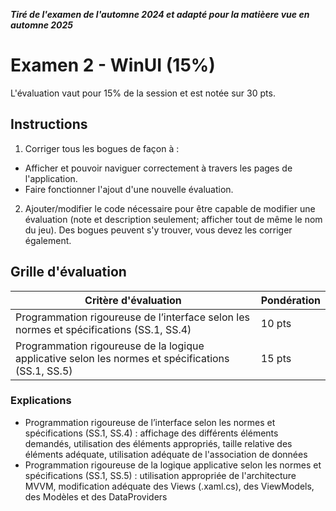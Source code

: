 
**_Tiré de l'examen de l'automne 2024 et adapté pour la matièere vue en automne 2025_**

# Examen 2 - WinUI (15%)
L'évaluation vaut pour 15% de la session et est notée sur 30 pts.

## Instructions
1. Corriger tous les bogues de façon à :
- Afficher et pouvoir naviguer correctement à travers les pages de l'application.
- Faire fonctionner l'ajout d'une nouvelle évaluation.
2. Ajouter/modifier le code nécessaire pour être capable de modifier une évaluation (note et description seulement; afficher tout de même le nom du jeu). Des bogues peuvent s'y trouver, vous devez les corriger également.


## Grille d'évaluation

| Critère d'évaluation                                                                               | Pondération |
| -------------------------------------------------------------------------------------------------- | ----------- |
| Programmation rigoureuse de l’interface selon les normes et spécifications (SS.1, SS.4)            | 10 pts      |
| Programmation rigoureuse de la logique applicative selon les normes et spécifications (SS.1, SS.5) | 15 pts      |

### Explications
- Programmation rigoureuse de l’interface selon les normes et spécifications (SS.1, SS.4) : affichage des différents éléments demandés, utilisation des éléments appropriés, taille relative des éléments adéquate, utilisation adéquate de l'association de données
- Programmation rigoureuse de la logique applicative selon les normes et spécifications (SS.1, SS.5) : utilisation appropriée de l'architecture MVVM, modification adéquate des Views (.xaml.cs), des ViewModels, des Modèles et des DataProviders
